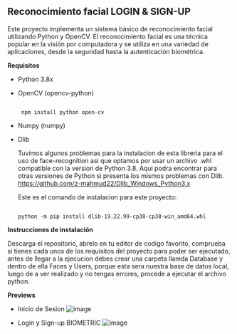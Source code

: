 ## Reconocimiento facial LOGIN & SIGN-UP

Este proyecto implementa un sistema básico de reconocimiento facial utilizando Python y OpenCV. 
El reconocimiento facial es una técnica popular en la visión por computadora y se utiliza en una variedad de aplicaciones, desde la seguridad hasta la autenticación biométrica.


**Requisitos**
- Python 3.8x
- OpenCV (opencv-python)
  
  ```text
  
   npm install python open-cv
  
  ```
- Numpy (numpy)
- Dlib

  Tuvimos algunos problemas para la instalacion de esta libreria para el uso de face-recognition asi que optamos por usar un archivo .whl compatible con la version de Python 3.8.
  Aqui podra encontrar para otras versiones de Python si presenta los mismos problemas con Dlib. https://github.com/z-mahmud22/Dlib_Windows_Python3.x

  Este es el comando de instalacion para este proyecto:

    ```text
  
  python -m pip install dlib-19.22.99-cp38-cp38-win_amd64.whl
  
  ```

**Instrucciones de instalación**

Descarga el repositorio, abrelo en tu editor de codigo favorito, comprueba si tienes cada unos de los requisitos del proyecto para poder ser ejecutado, antes de llegar a la ejecucion debes crear una carpeta llamda Database y dentro de ella Faces y Users,
porque esta sera nuestra base de datos local, luego de a ver realizado y no tengas errores, procede a ejecutar el archivo python. 

**Previews**
- Inicio de Sesion
![image](https://github.com/Isracraxcker/FacesRecognition/assets/133439166/b1456a7f-0eeb-4362-8f56-9b41e2a3c238)

- Login y Sign-up BIOMETRIC
![image](https://github.com/Isracraxcker/FacesRecognition/assets/133439166/f77dae9b-654c-4b3b-bde0-d5343c4f9f78)


